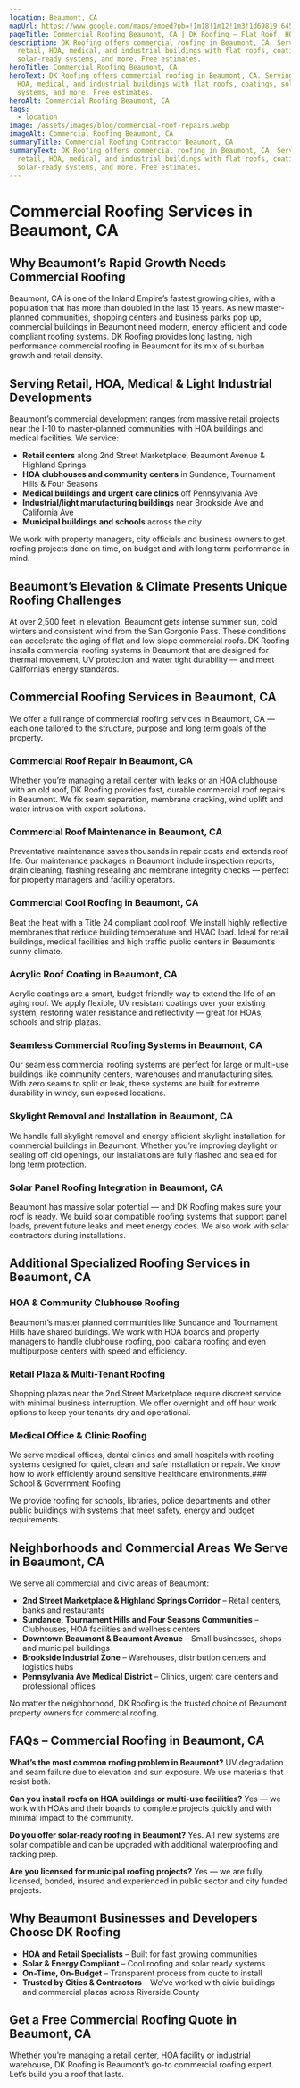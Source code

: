 ```yaml
---
location: Beaumont, CA
mapUrl: https://www.google.com/maps/embed?pb=!1m18!1m12!1m3!1d69819.6454724405!2d-117.0695853323517!3d33.89985545580187!2m3!1f0!2f0!3f0!3m2!1i1024!2i768!4f13.1!3m3!1m2!1s0x80db44ae1b15e16f%3A0x230ca7ca387d1acb!2sBeaumont%2C%20CA%2C%20USA!5e1!3m2!1sen!2sca!4v1746990453862!5m2!1sen!2sca
pageTitle: Commercial Roofing Beaumont, CA | DK Roofing – Flat Roof, HOA & Retail Experts
description: DK Roofing offers commercial roofing in Beaumont, CA. Serving
  retail, HOA, medical, and industrial buildings with flat roofs, coatings,
  solar-ready systems, and more. Free estimates.
heroTitle: Commercial Roofing Beaumont, CA
heroText: DK Roofing offers commercial roofing in Beaumont, CA. Serving retail,
  HOA, medical, and industrial buildings with flat roofs, coatings, solar-ready
  systems, and more. Free estimates.
heroAlt: Commercial Roofing Beaumont, CA
tags:
  - location
image: /assets/images/blog/commercial-roof-repairs.webp
imageAlt: Commercial Roofing Beaumont, CA
summaryTitle: Commercial Roofing Contractor Beaumont, CA
summaryText: DK Roofing offers commercial roofing in Beaumont, CA. Serving
  retail, HOA, medical, and industrial buildings with flat roofs, coatings,
  solar-ready systems, and more. Free estimates.
---
```

# Commercial Roofing Services in Beaumont, CA

## Why Beaumont’s Rapid Growth Needs Commercial Roofing

Beaumont, CA is one of the Inland Empire’s fastest growing cities, with a population that has more than doubled in the last 15 years. As new master-planned communities, shopping centers and business parks pop up, commercial buildings in Beaumont need modern, energy efficient and code compliant roofing systems. DK Roofing provides long lasting, high performance commercial roofing in Beaumont for its mix of suburban growth and retail density.

## Serving Retail, HOA, Medical & Light Industrial Developments

Beaumont’s commercial development ranges from massive retail projects near the I-10 to master-planned communities with HOA buildings and medical facilities. We service:

* **Retail centers** along 2nd Street Marketplace, Beaumont Avenue & Highland Springs
* **HOA clubhouses and community centers** in Sundance, Tournament Hills & Four Seasons
* **Medical buildings and urgent care clinics** off Pennsylvania Ave
* **Industrial/light manufacturing buildings** near Brookside Ave and California Ave
* **Municipal buildings and schools** across the city

We work with property managers, city officials and business owners to get roofing projects done on time, on budget and with long term performance in mind.

## Beaumont’s Elevation & Climate Presents Unique Roofing Challenges

At over 2,500 feet in elevation, Beaumont gets intense summer sun, cold winters and consistent wind from the San Gorgonio Pass. These conditions can accelerate the aging of flat and low slope commercial roofs. DK Roofing installs commercial roofing systems in Beaumont that are designed for thermal movement, UV protection and water tight durability — and meet California’s energy standards.

## Commercial Roofing Services in Beaumont, CA

We offer a full range of commercial roofing services in Beaumont, CA — each one tailored to the structure, purpose and long term goals of the property.

### Commercial Roof Repair in Beaumont, CA

Whether you’re managing a retail center with leaks or an HOA clubhouse with an old roof, DK Roofing provides fast, durable commercial roof repairs in Beaumont. We fix seam separation, membrane cracking, wind uplift and water intrusion with expert solutions.

### Commercial Roof Maintenance in Beaumont, CA

Preventative maintenance saves thousands in repair costs and extends roof life. Our maintenance packages in Beaumont include inspection reports, drain cleaning, flashing resealing and membrane integrity checks — perfect for property managers and facility operators.

### Commercial Cool Roofing in Beaumont, CA

Beat the heat with a Title 24 compliant cool roof. We install highly reflective membranes that reduce building temperature and HVAC load. Ideal for retail buildings, medical facilities and high traffic public centers in Beaumont’s sunny climate.

### Acrylic Roof Coating in Beaumont, CA

Acrylic coatings are a smart, budget friendly way to extend the life of an aging roof. We apply flexible, UV resistant coatings over your existing system, restoring water resistance and reflectivity — great for HOAs, schools and strip plazas.

### Seamless Commercial Roofing Systems in Beaumont, CA

Our seamless commercial roofing systems are perfect for large or multi-use buildings like community centers, warehouses and manufacturing sites. With zero seams to split or leak, these systems are built for extreme durability in windy, sun exposed locations.

### Skylight Removal and Installation in Beaumont, CA

We handle full skylight removal and energy efficient skylight installation for commercial buildings in Beaumont. Whether you’re improving daylight or sealing off old openings, our installations are fully flashed and sealed for long term protection.

### Solar Panel Roofing Integration in Beaumont, CA

Beaumont has massive solar potential — and DK Roofing makes sure your roof is ready. We build solar compatible roofing systems that support panel loads, prevent future leaks and meet energy codes. We also work with solar contractors during installations.

## Additional Specialized Roofing Services in Beaumont, CA

### HOA & Community Clubhouse Roofing

Beaumont’s master planned communities like Sundance and Tournament Hills have shared buildings. We work with HOA boards and property managers to handle clubhouse roofing, pool cabana roofing and even multipurpose centers with speed and efficiency.

### Retail Plaza & Multi-Tenant Roofing

Shopping plazas near the 2nd Street Marketplace require discreet service with minimal business interruption. We offer overnight and off hour work options to keep your tenants dry and operational.

### Medical Office & Clinic Roofing

We serve medical offices, dental clinics and small hospitals with roofing systems designed for quiet, clean and safe installation or repair. We know how to work efficiently around sensitive healthcare environments.### School & Government Roofing

We provide roofing for schools, libraries, police departments and other public buildings with systems that meet safety, energy and budget requirements.

## Neighborhoods and Commercial Areas We Serve in Beaumont, CA

We serve all commercial and civic areas of Beaumont:

* **2nd Street Marketplace & Highland Springs Corridor** – Retail centers, banks and restaurants
* **Sundance, Tournament Hills and Four Seasons Communities** – Clubhouses, HOA facilities and wellness centers
* **Downtown Beaumont & Beaumont Avenue** – Small businesses, shops and municipal buildings
* **Brookside Industrial Zone** – Warehouses, distribution centers and logistics hubs
* **Pennsylvania Ave Medical District** – Clinics, urgent care centers and professional offices

No matter the neighborhood, DK Roofing is the trusted choice of Beaumont property owners for commercial roofing.

## FAQs – Commercial Roofing in Beaumont, CA

**What’s the most common roofing problem in Beaumont?**
UV degradation and seam failure due to elevation and sun exposure. We use materials that resist both.

**Can you install roofs on HOA buildings or multi-use facilities?**
Yes — we work with HOAs and their boards to complete projects quickly and with minimal impact to the community.

**Do you offer solar-ready roofing in Beaumont?**
Yes. All new systems are solar compatible and can be upgraded with additional waterproofing and racking prep.

**Are you licensed for municipal roofing projects?**
Yes — we are fully licensed, bonded, insured and experienced in public sector and city funded projects.

## Why Beaumont Businesses and Developers Choose DK Roofing

* **HOA and Retail Specialists** – Built for fast growing communities
* **Solar & Energy Compliant** – Cool roofing and solar ready systems
* **On-Time, On-Budget** – Transparent process from quote to install
* **Trusted by Cities & Contractors** – We’ve worked with civic buildings and commercial plazas across Riverside County

## Get a Free Commercial Roofing Quote in Beaumont, CA

Whether you’re managing a retail center, HOA facility or industrial warehouse, DK Roofing is Beaumont’s go-to commercial roofing expert. Let’s build you a roof that lasts.
